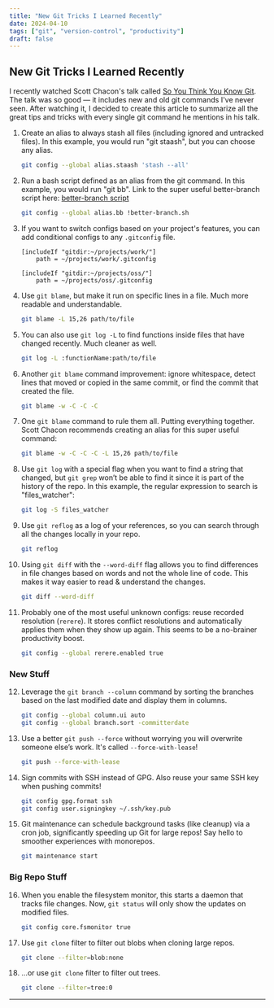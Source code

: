```yaml
---
title: "New Git Tricks I Learned Recently"
date: 2024-04-10
tags: ["git", "version-control", "productivity"]
draft: false
---
```


## New Git Tricks I Learned Recently

I recently watched Scott Chacon's talk called [So You Think You Know Git](https://www.youtube.com/watch?v=ZDR433b0HJY). The talk was so good — it includes new and old git commands I've never seen. After watching it, I decided to create this article to summarize all the great tips and tricks with every single git command he mentions in his talk.

1. Create an alias to always stash all files (including ignored and untracked files). In this example, you would run "git staash", but you can choose any alias.

    ```bash
    git config --global alias.staash 'stash --all'
    ```

2. Run a bash script defined as an alias from the git command. In this example, you would run "git bb". Link to the super useful better-branch script here: [better-branch script](https://gist.github.com/schacon/e9e743dee2e92db9a464619b99e94eff)

    ```bash
    git config --global alias.bb !better-branch.sh
    ```

3. If you want to switch configs based on your project's features, you can add conditional configs to any `.gitconfig` file.

    ```gitconfig
    [includeIf "gitdir:~/projects/work/"]
        path = ~/projects/work/.gitconfig

    [includeIf "gitdir:~/projects/oss/"]
        path = ~/projects/oss/.gitconfig
    ```

4. Use `git blame`, but make it run on specific lines in a file. Much more readable and understandable.

    ```bash
    git blame -L 15,26 path/to/file
    ```

5. You can also use `git log -L` to find functions inside files that have changed recently. Much cleaner as well.

    ```bash
    git log -L :functionName:path/to/file
    ```

6. Another `git blame` command improvement: ignore whitespace, detect lines that moved or copied in the same commit, or find the commit that created the file.

    ```bash
    git blame -w -C -C -C
    ```

7. One `git blame` command to rule them all. Putting everything together. Scott Chacon recommends creating an alias for this super useful command:

    ```bash
    git blame -w -C -C -C -L 15,26 path/to/file
    ```

8. Use `git log` with a special flag when you want to find a string that changed, but `git grep` won’t be able to find it since it is part of the history of the repo. In this example, the regular expression to search is "files_watcher":

    ```bash
    git log -S files_watcher
    ```

9. Use `git reflog` as a log of your references, so you can search through all the changes locally in your repo.

    ```bash
    git reflog
    ```

10. Using `git diff` with the `--word-diff` flag allows you to find differences in file changes based on words and not the whole line of code. This makes it way easier to read & understand the changes.

    ```bash
    git diff --word-diff
    ```

11. Probably one of the most useful unknown configs: reuse recorded resolution (`rerere`). It stores conflict resolutions and automatically applies them when they show up again. This seems to be a no-brainer productivity boost.

    ```bash
    git config --global rerere.enabled true
    ```

### New Stuff

12. Leverage the `git branch --column` command by sorting the branches based on the last modified date and display them in columns.

    ```bash
    git config --global column.ui auto
    git config --global branch.sort -committerdate
    ```

13. Use a better `git push --force` without worrying you will overwrite someone else’s work. It's called `--force-with-lease`!

    ```bash
    git push --force-with-lease
    ```

14. Sign commits with SSH instead of GPG. Also reuse your same SSH key when pushing commits!

    ```bash
    git config gpg.format ssh
    git config user.signingkey ~/.ssh/key.pub
    ```

15. Git maintenance can schedule background tasks (like cleanup) via a cron job, significantly speeding up Git for large repos! Say hello to smoother experiences with monorepos.

    ```bash
    git maintenance start
    ```

### Big Repo Stuff

16. When you enable the filesystem monitor, this starts a daemon that tracks file changes. Now, `git status` will only show the updates on modified files.

    ```bash
    git config core.fsmonitor true
    ```

17. Use `git clone` filter to filter out blobs when cloning large repos.

    ```bash
    git clone --filter=blob:none
    ```

18. …or use `git clone` filter to filter out trees.

    ```bash
    git clone --filter=tree:0
    ```
---